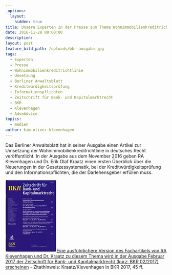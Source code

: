 ```yaml
---
_options:
  layout:
    hidden: true
title: Unsere Experten in der Presse zum Thema Wohnimmobilienkreditrichtlinie
date: 2016-11-28 00:00:00
description:
layout: post
feature_bild_path: /uploads/bkr-ausgabe.jpg
tags:
  - Experten
  - Presse
  - Wohnimmobilienkreditrichtlinie
  - Umsetzung
  - Berliner Anwaltsblatt
  - Kreditwürdigkeitsprüfung
  - Informationspflichten
  - Zeitschrift für Bank- und Kapitalmarktrecht
  - BKR
  - Klevenhagen
  - AdvoAdvice
topics:
  - medien
author: kim-oliver-klevenhagen
---
```



Das Berliner Anwaltsblatt hat in seiner Ausgabe einen Artikel zur Umsetzung der Wohnimmobilienkreditrichtlinie in deutsches Recht ver&ouml;ffentlicht. In der Ausgabe aus dem November 2016 geben RA Klevenhagen und Dr. Erik Olaf Kraatz einen ersten &Uuml;berblick &uuml;ber die Neuerungen in der Gesetzessystematik, bei der Kreditw&uuml;rdigkeitspr&uuml;fung und den Informationspflichten, die der Darlehensgeber erf&uuml;llen muss.

[![BKR Zeitschrift - Fremde Marke](/uploads/versions/bkr-ausgabe---x----160-227x---.jpg)](http://tintemann.de/wp-content/uploads/2017/03/BKR-2017-45-ff.-Umsetzung-Wohnimmobilienkreditrichtlinie.pdf)[Eine ausf&uuml;hrlichere Version des Fachartikels von RA Klevenhagen und Dr. Kraatz zu diesem Thema wird in der Ausgabe Februar 2017 der Zeitschrift f&uuml;r Bank- und Kapitalmarktrecht (kurz: BKR 02/2017) erscheinen](http://tintemann.de/wp-content/uploads/2017/03/BKR-2017-45-ff.-Umsetzung-Wohnimmobilienkreditrichtlinie.pdf) - Zitathinweis: Kraatz/Klevenhagen in BKR 2017, 45 ff.